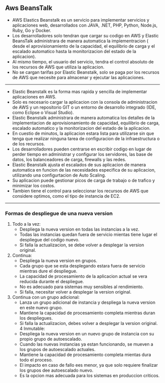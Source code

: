 ## Aws BeansTalk

* AWS Elastics Beanstalk es un servicio para implementar servicios y aplicaciones web, desarrollados con JAVA, .NET, PHP, Python, Node.js, Ruby, Go y Docker.
* Los desarrolladores solo tendran que cargar su codigo en AWS y Elastic BeansTalk administrara de manera automatica la implementracion ( desde el aprovisionamiento de la capacidad, el equilibrio de carga y el escalado automatico hasta la monitorizacion del estado de la aplicacion).
* Al mismo tiempo, el usuario del servicio, tendra el control absoluto de los recursos de AWS que utiliza la aplicacion.
* No se cargan tarifas por Elastic Beanstalk, solo se paga por los recursos de AWS que necesite para almacenar y ejecutar las aplicaciones.
---
* Elastic Beanstalk es la forma mas rapida y sencilla de implementar aplicaciones en AWS.
* Solo es necesario cargar la aplicacion con la consola de administracion de AWS y un repositorio GIT o un entorno de desarrollo integrado (IDE, como Eclipse o Visual Studio).
* Elastic Beanstalk administrara de manera automatica los detalles de la implementacion de aprovisionamiento de capacidad, equilibrio de carga, escalado automatico y la monitorizacion del estado de la aplicacion.
* En cuestio de minutos, la aplicacion estara lista para utilizarse sin que tenga que realizar ninguna tarea de configuracion de la infraestructura o de los recursos.
* Los desarrolladores pueden centrarse en escribir codigo en lugar de perder tiempo en administrar y configurar los servidores, las base de datos, los balanceadores de carga, firewalls y las redes.
* Elastic Beanstalk ajusta el escalados de sus aplicacion de manera automatica en funcion de las necesidades especifica de su aplicacion, utilizando una configurtacion de Auto Scaling.
* Su aplicacion puede gestionar picos de carga de trabajo o de trafico y minimizar los costos.
* Tambien tiene el control para seleccionar los recursos de AWS que considere optimos, como el tipo de instancia de EC2.

---
### Formas de despliegue de una nueva version
1. Todo a la vez:
    - Despliega la nueva version en todas las instancias a la vez.
    - Todas las instancias quedan fuera de servicio mientas tiene lugar el despliegue del codigo nuevo.
    - Si falla la actualizacion, se debe volver a desplegar la version original.
2. Continua:
    - Despliega la nueva version en grupos.
    - Cada grupo que se esta desplegando estara fuera de servicio mientras dure el despliegue.
    - La capacidad de procesamiento de la aplicacion actual se vera reducida durante el despliegue.
    - No es adecuado para sistemas muy sensibles al rendimiento.
    - Si falla, necesitar volver a desplegar la version original.
3. Continua con un grupo adicional:
    - Lanza un grupo adicional de instancia y despliega la nueva version en este nuevo grupo.
    - Mantiene la capacidad de procesamiento completa mientras duran los despliegues.
    - Si falla la actualizacion, debes volver a desplegar la version original.
4 Inmutable:
    - Despliega la nueva version en un nuevo grupo de instancia con su propio grupo de autoescalado.
    - Cuando las nuevas instancias ya estan funcionando, se mueven a los grupos de autoescalado actuales.
    - Mantiene la capacidad de procesamiento completa mientas dura todo el proceso.
    - El impacto en caso de fallo ees menor, ya que solo requiere finalizar los grupos dee autoescalado nuevo.
    - Es la opcion mas adecuada para los sistemas en produccion criticos.
    
